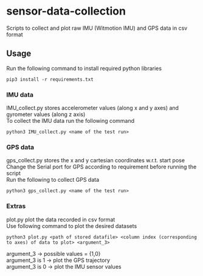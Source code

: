 # sensor-data-collection

Scripts to collect and plot raw IMU (Witmotion IMU) and GPS data in csv format

## Usage

Run the following command to install required python libraries

    pip3 install -r requirements.txt


### IMU data

IMU_collect.py stores accelerometer values (along x and y axes) and gyrometer values (along z axis)  
To collect the IMU data run the following command

    python3 IMU_collect.py <name of the test run>

### GPS data

gps_collect.py stores the x and y cartesian coordinates w.r.t. start pose  
Change the Serial port for GPS according to requirement before running the script  
Run the following to collect GPS data

    python3 gps_collect.py <name of the test run>

### Extras

plot.py plot the data recorded in csv format  
Use following command to plot the desired datasets

    python3 plot.py <path of stored datafile> <column index (corresponding to axes) of data to plot> <argument_3>
argument_3 -> possible values = {1,0}  
argument_3 is 1 -> plot the GPS trajectory  
argument_3 is 0 -> plot the IMU sensor values

